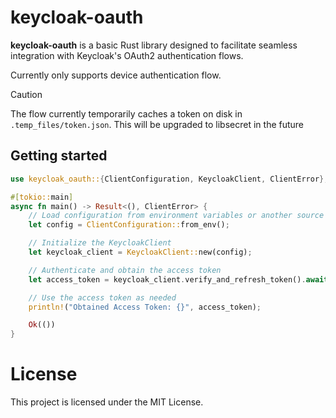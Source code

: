# keycloak-oauth
**keycloak-oauth** is a basic Rust library designed to facilitate seamless integration with Keycloak's OAuth2 authentication flows. 


Currently only supports device authentication flow.
> [!CAUTION]
> The flow currently temporarily caches a token on disk in `.temp_files/token.json`. This will be upgraded to libsecret in the future

## Getting started

```rust
use keycloak_oauth::{ClientConfiguration, KeycloakClient, ClientError};

#[tokio::main]
async fn main() -> Result<(), ClientError> {
    // Load configuration from environment variables or another source
    let config = ClientConfiguration::from_env();

    // Initialize the KeycloakClient
    let keycloak_client = KeycloakClient::new(config);

    // Authenticate and obtain the access token
    let access_token = keycloak_client.verify_and_refresh_token().await?;

    // Use the access token as needed
    println!("Obtained Access Token: {}", access_token);

    Ok(())
}
```

# License
This project is licensed under the MIT License.
